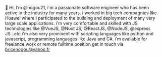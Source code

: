 👋 Hi, I’m @nogou21, i'm a passionate software engineer who has been active in the industry for many years. i worked in big tech  compagnies 
like Huawei where i participated to the building and deployment of many very large scale applications. i'm very comfortable and skilled with JS technologies
like @VueJS, @Nuxt JS, @ReactJS, @NodeJS, @express JS...etc.i'm also very prominent with scripting languages like python and javascript, programming languages
like Java and C#. i'm available for freelance work or remote fulltime position get in touch via bricenogou@yahoo.fr


